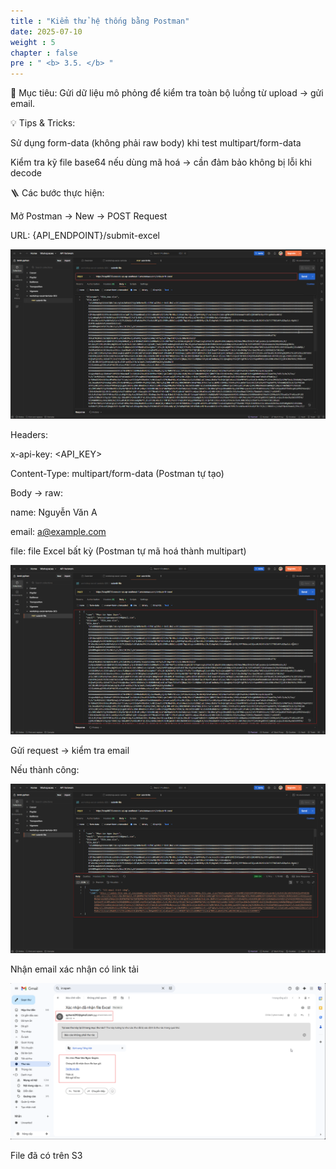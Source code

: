 ```yaml
---
title : "Kiểm thử hệ thống bằng Postman"
date: 2025-07-10
weight : 5
chapter : false
pre : " <b> 3.5. </b> "
---
```

🎯 Mục tiêu: Gửi dữ liệu mô phỏng để kiểm tra toàn bộ luồng từ upload → gửi email.

💡 Tips & Tricks:

Sử dụng form-data (không phải raw body) khi test multipart/form-data

Kiểm tra kỹ file base64 nếu dùng mã hoá → cần đảm bảo không bị lỗi khi decode

🪜 Các bước thực hiện:

Mở Postman → New → POST Request

URL: {API_ENDPOINT}/submit-excel

![S3](/images/3.buildanddeploy/3.5-postman.png)


Headers:

x-api-key: <API_KEY>

Content-Type: multipart/form-data (Postman tự tạo)

Body → raw:

name: Nguyễn Văn A

email: a@example.com

file: file Excel bất kỳ (Postman tự mã hoá thành multipart)

![S3](/images/3.buildanddeploy/3.5-postman-2.png)

Gửi request → kiểm tra email

Nếu thành công:

![S3](/images/3.buildanddeploy/3.5-postman-sendmail.png)

Nhận email xác nhận có link tải

![S3](/images/3.buildanddeploy/3.5-postman-nhanmail.png)

File đã có trên S3